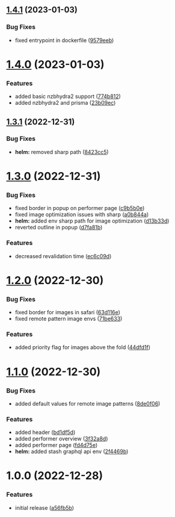 ## [1.4.1](https://github.com/boobielicious/boobielicious/compare/1.4.0...1.4.1) (2023-01-03)


### Bug Fixes

* fixed entrypoint in dockerfile ([9579eeb](https://github.com/boobielicious/boobielicious/commit/9579eeb3fd6cd0e56c7e5612897c5ba1d3c3cbd2))

# [1.4.0](https://github.com/boobielicious/boobielicious/compare/1.3.1...1.4.0) (2023-01-03)


### Features

* added basic nzbhydra2 support ([774b812](https://github.com/boobielicious/boobielicious/commit/774b8128ada5623f2eaf07d4b361e05895e9d65c))
* added nzbhydra2 and prisma ([23b09ec](https://github.com/boobielicious/boobielicious/commit/23b09ec9c72456988587ecb34df7861856dd2bf2))

## [1.3.1](https://github.com/boobielicious/boobielicious/compare/1.3.0...1.3.1) (2022-12-31)


### Bug Fixes

* **helm:** removed sharp path ([8423cc5](https://github.com/boobielicious/boobielicious/commit/8423cc5af7b2dcd2b4cd9fe13209cf1874908464))

# [1.3.0](https://github.com/boobielicious/boobielicious/compare/1.2.0...1.3.0) (2022-12-31)


### Bug Fixes

* fixed border in popup on performer page ([c9b5b0e](https://github.com/boobielicious/boobielicious/commit/c9b5b0ed13f13aef5f124e75cf860c10a9130595))
* fixed image optimization issues with sharp ([a0b844a](https://github.com/boobielicious/boobielicious/commit/a0b844ada4a7a457cb3ee2eb6e3caede887f198f))
* **helm:** added env sharp path for image optimization ([d13b33d](https://github.com/boobielicious/boobielicious/commit/d13b33d04ee45522b19b90e1ed623e89715f2537))
* reverted outline in popup ([d7fa81b](https://github.com/boobielicious/boobielicious/commit/d7fa81bd128bf86fd072fd470689ed51df64a893))


### Features

* decreased revalidation time ([ec6c09d](https://github.com/boobielicious/boobielicious/commit/ec6c09d34f7661243f16f27a34ec7c9c07b741b6))

# [1.2.0](https://github.com/boobielicious/boobielicious/compare/1.1.0...1.2.0) (2022-12-30)


### Bug Fixes

* fixed border for images in safari ([63d116e](https://github.com/boobielicious/boobielicious/commit/63d116efcb60b74bf07294f5d48be005bf1208f4))
* fixed remote pattern image envs ([71be633](https://github.com/boobielicious/boobielicious/commit/71be63363e01e506c40cb5603601f8d0ba7f0bee))


### Features

* added priority flag for images above the fold ([44dfd1f](https://github.com/boobielicious/boobielicious/commit/44dfd1ffee36c944f50aff2d8199d4098b36a391))

# [1.1.0](https://github.com/boobielicious/boobielicious/compare/1.0.0...1.1.0) (2022-12-30)


### Bug Fixes

* added default values for remote image patterns ([8de0f06](https://github.com/boobielicious/boobielicious/commit/8de0f06f37e7a7ec5eafd90df711a8f2275f8793))


### Features

* added header ([bd1df5d](https://github.com/boobielicious/boobielicious/commit/bd1df5d99906f56cb47b621cca1af6ba9068cc3f))
* added performer overview ([3f32a8d](https://github.com/boobielicious/boobielicious/commit/3f32a8d5381fe3de8e51216363f26644611ef4a4))
* added performer page ([fd4d75e](https://github.com/boobielicious/boobielicious/commit/fd4d75ed2adc02bd35f3efda6a4d6eb7d65d8193))
* **helm:** added stash graphql api env ([2f4469b](https://github.com/boobielicious/boobielicious/commit/2f4469bc8d1d2fae575355d1cef9d61631be68e7))

# 1.0.0 (2022-12-28)


### Features

* initial release ([a56fb5b](https://github.com/boobielicious/boobielicious/commit/a56fb5b77d7dd831b58507ee80ff1386ab01eb78))
